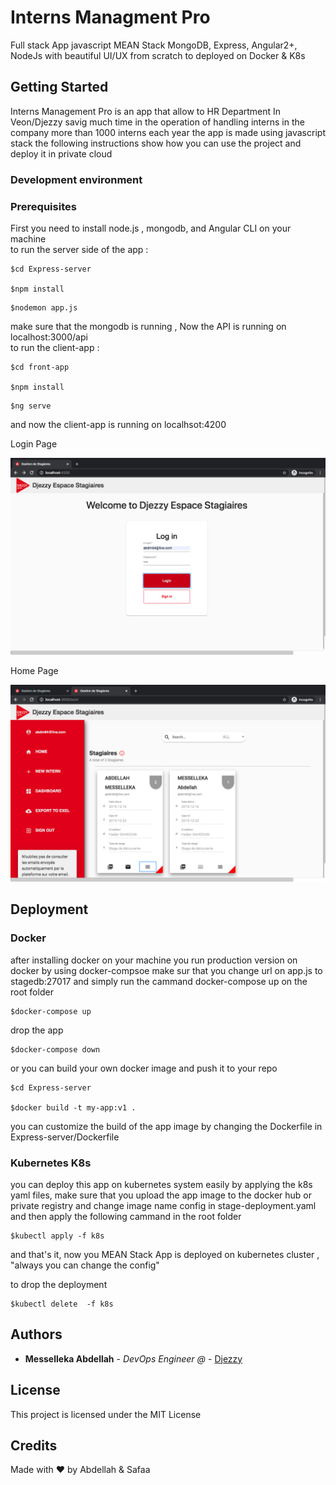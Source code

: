 # Interns Managment Pro

Full stack App javascript MEAN Stack MongoDB, Express, Angular2+, NodeJs
with beautiful UI/UX from scratch to deployed on Docker & K8s

## Getting Started

Interns Management Pro is an app that allow to HR Department In Veon/Djezzy savig much time in the operation of handling interns in the company more than 1000 interns each year the app is made using javascript  stack the following  instructions show how you can use the project and deploy it in private cloud 

### Development environment

### Prerequisites 

 First you need  to install node.js , mongodb, and Angular CLI  on your machine  
    to run the server side of the app : 

```
$cd Express-server 

$npm install
```
 ```
 $nodemon app.js 

```

make sure that the mongodb is running , Now the API is running on localhost:3000/api
   <br/> to run the client-app : 

```
$cd front-app

$npm install
```
 ```
 $ng serve

```
and now the client-app is running on localhsot:4200

Login Page

![Alt text](./images/image1.png?raw=true "Title")

Home Page


![Alt text](./images/image2.png?raw=true "Title")



## Deployment

### Docker
after installing docker on your machine you run production version on docker by using docker-compsoe 
make sur that you change url on app.js to stagedb:27017 and simply run the cammand docker-compose up  on the root folder
```
$docker-compose up 
```

drop the app 

```
$docker-compose down 
```
or you can build your own docker image and push it to your repo
```
$cd Express-server

$docker build -t my-app:v1 . 
```

you can customize the build of the app image by changing the Dockerfile in Express-server/Dockerfile


### Kubernetes K8s

you can deploy this app on kubernetes system easily by applying the k8s yaml files, make sure that you upload the app image to the docker hub or private registry and change image name config in stage-deployment.yaml  and then apply the following cammand in the root folder

```
$kubectl apply -f k8s

```

and that's it, now you MEAN Stack  App  is deployed on kubernetes cluster , "always you can change the config" 

to drop the deployment

```
$kubectl delete  -f k8s

```




## Authors

* **Messelleka Abdellah** - *DevOps Engineer @* - [Djezzy](http://www.djezzy.dz/)



## License

This project is licensed under the MIT License 

## Credits

Made with ❤️ by Abdellah & Safaa
